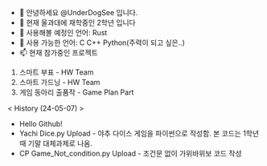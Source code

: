 - 👋 안녕하세요 @UnderDogSee 입니다.
- 👀 현재 울과대에 재학중인 2학년 입니다
- 🌱 사용해볼 예정인 언어: Rust
- 💞️ 사용 가능한 언어: C C++ Python(주력이 되고 싶은..)
- 📫 현재 참가중인 프로젝트
1. 스마트 부표 - HW Team
2. 스마트 가드닝 - HW Team
3. 게임 동아리 출품작 - Game Plan Part

< History (24-05-07) >
- Hello Github!
- Yachi Dice.py Upload - 야추 다이스 게임을 파이썬으로 작성함. 본 코드는 1학년 때 기말 대체과제로 나옴.
- CP Game_Not_condition.py Upload - 조건문 없이 가위바위보 코드 작성

